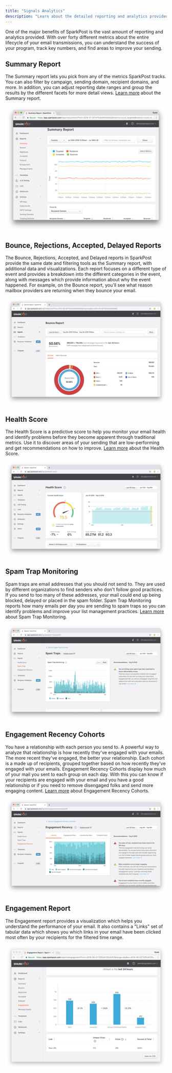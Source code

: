 ```yaml
---
title: "Signals Analytics"
description: "Learn about the detailed reporting and analytics provided about your sending."
---
```


One of the major benefits of SparkPost is the vast amount of reporting and analytics provided. With over forty different metrics about the entire lifecycle of your email transmissions, you can understand the success of your program, track key numbers, and find areas to improve your sending.

## Summary Report

The Summary report lets you pick from any of the metrics SparkPost tracks. You can also filter by campaign, sending domain, recipient domains, and more. In addition, you can adjust reporting date ranges and group the results by the different facets for more detail views. [Learn more](./summary) about the Summary report.

![The summary report view in SparkPost](media/signals-analytics/summary-report.png)

## Bounce, Rejections, Accepted, Delayed Reports

The Bounce, Rejections, Accepted, and Delayed reports in SparkPost provide the same date and filtering tools as the Summary report, with additional data and visualizations. Each report focuses on a different type of event and provides a breakdown into the different categories in the event, along with messages which provide information about why the event happened. For example, on the Bounce report, you'll see what reason mailbox providers are returning when they bounce your email.

![](media/signals-analytics/bounce-report.png)


## Health Score

The Health Score is a predictive score to help you monitor your email health and identify problems before they become apparent through traditional metrics. Use it to discover areas of your sending that are low-performing and get recommendations on how to improve. [Learn more](./health-score) about the Health Score.

![The overall health score for a SparkPost account](media/signals-analytics/health-score.png)

## Spam Trap Monitoring

Spam traps are email addresses that you should not send to. They are used by different organizations to find senders who don't follow good practices. If you send to too many of these addresses, your mail could end up being blocked, delayed or placed in the spam folder. Spam Trap Monitoring reports how many emails per day you are sending to spam traps so you can identify problems and improve your list management practices. [Learn more](./spam-trap-monitoring) about Spam Trap Monitoring.

![A breakdown of the spam traps hits for a subaccount](media/signals-analytics/spam-traps.png)

## Engagement Recency Cohorts

You have a relationship with each person you send to. A powerful way to analyze that relationship is how recently they've engaged with your emails. The more recent they've engaged, the better your relationship. Each cohort is a made up of recipients, grouped together based on how recently they've engaged with your emails. Engagement Recency Cohorts display how much of your mail you sent to each group on each day. With this you can know if your recipients are engaged with your email and you have a good relationship or if you need to remove disengaged folks and send more engaging content. [Learn more](./engagement-recency) about Engagement Recency Cohorts.

![A report on the engagement recency cohorts for a subaccount](media/signals-analytics/engagement-recency.png)

## Engagement Report

The Engagement report provides a visualization which helps you understand the performance of your email. It also contains a "Links" set of tabular data which shows you which links in your email have been clicked most often by your recipients for the filtered time range.

![](media/signals-analytics/engagement.png)